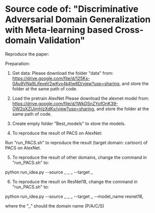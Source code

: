 # Source code of: "Discriminative Adversarial Domain Generalization with Meta-learning based Cross-domain Validation"

Reproduce the paper:

Preparation:
1. Get data:
Please download the folder "data" from: https://drive.google.com/file/d/125Ks-0Au9VNa9LifeveV2wKvx4k4lw6D/view?usp=sharing, and store the folder at the same path of code.

2. Load the pretrain AlexNet
Please download the alexnet model from: https://drive.google.com/file/d/1WkDSnZYofOnK39-OW2oXZlJjmhlzXdKx/view?usp=sharing, and store the folder at the same path of code.

3. Create empty folder "Best_models" to store the models.

4. To reproduce the result of PACS on AlexNet:

  Run "run_PACS.sh" to reproduce the result (target domain: cartoon) of PACS on AlexNet.

5. To reproduce the result of other domains, change the command in "run_PACS.sh" to:

  python run_idea.py --source _ _ _ --target _

6. To reproduce the result on ResNet18, change the command in "run_PACS.sh" to:

  python run_idea.py --source _ _ _ --target _ --model_name resnet18,

  where the "_" should the domain name (P/A/C/S)
